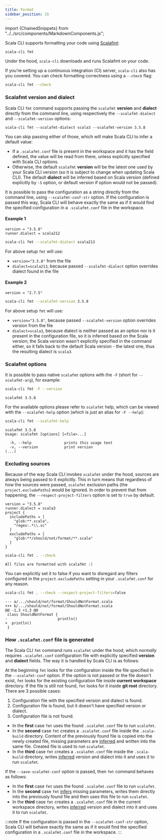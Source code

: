 ```yaml
---
title: Format
sidebar_position: 15
---
```


import {ChainedSnippets} from "../../src/components/MarkdownComponents.js";

Scala CLI supports formatting your code using [Scalafmt](https://scalameta.org/scalafmt/):

```bash
scala-cli fmt
```

Under the hood, `scala-cli` downloads and runs Scalafmt on your code.

If you’re setting up a continuous integration (CI) server, `scala-cli` also has you covered.
You can check formatting correctness using a `--check` flag:

```bash
scala-cli fmt --check
```

### Scalafmt version and dialect

Scala CLI `fmt` command supports passing the `scalafmt` **version** and **dialect** directly from the command line, using respectively the `--scalafmt-dialect` and `--scalafmt-version` options:
```
scala-cli fmt --scalafmt-dialect scala3 --scalafmt-version 3.5.8
```
You can skip passing either of those, which will make Scala CLI to infer a default value:
- If a `.scalafmt.conf` file is present in the workspace and it has the field defined, the value will be read from there, unless explicitly specified with Scala CLI options.
- Otherwise, the default `scalafmt` **version** will be the latest one used by your Scala CLI version (so it is subject to change when updating Scala CLI). The default **dialect** will be inferred based on Scala version (defined explicitly by `-S` option, or default version if option would not be passed).

It is possible to pass the configuration as a string directly from the command line, using `--scalafmt-conf-str` option. If the configuration is passed this way, Scala CLI will behave exactly the same as if it would find the specified configuration in a `.scalafmt.conf` file in the workspace.

#### Example 1

``` text title=.scalafmt.conf
version = "3.5.8"
runner.dialect = scala212
```

```bash
scala-cli fmt --scalafmt-dialect scala213
```

For above setup `fmt` will use:
- `version="3.5.8"` from the file
- `dialect=scala213`, because passed `--scalafmt-dialect` option overrides dialect found in the file

#### Example 2

``` text title=.scalafmt.conf
version = "2.7.5"
```

```bash
scala-cli fmt --scalafmt-version 3.5.8
```

For above setup `fmt` will use:
- `version="3.5.8"`, because passed `--scalafmt-version` option overrides version from the file
- `dialect=scala3`, because dialect is neither passed as an option nor is it present in the configuration file, so it is inferred based on the Scala version; the Scala version wasn't explicitly specified in the command either, so it falls back to the default Scala version - the latest one, thus the resulting dialect is `scala3`. 

### Scalafmt options

It is possible to pass native `scalafmt` options with the `-F` (short for `--scalafmt-arg`), for example:

<ChainedSnippets>

```bash
scala-cli fmt -F --version
```

```text
scalafmt 3.5.8
```

</ChainedSnippets>

For the available options please refer to `scalafmt` help, which can be viewed with the `--scalafmt-help` option (which
is just an alias for `-F --help`):

<ChainedSnippets>

```bash
scala-cli fmt --scalafmt-help
```

```text
scalafmt 3.5.8
Usage: scalafmt [options] [<file>...]

  -h, --help               prints this usage text
  -v, --version            print version 
(...)
```

</ChainedSnippets>

### Excluding sources

Because of the way Scala CLI invokes `scalafmt` under the hood, sources are always being passed to it explicitly. This
in turn means that regardless of how the sources were passed, `scalafmt` exclusion paths (the `project.excludePaths`)
would be ignored. In order to prevent that from happening, the `--respect-project-filters` option is set to `true` by
default.

```text title=.scalafmt.conf
version = "3.5.8"
runner.dialect = scala3
project {
  includePaths = [
    "glob:**.scala",
    "regex:.*\\.sc"
  ]
  excludePaths = [
    "glob:**/should/not/format/**.scala"
  ]
}
```

<ChainedSnippets>

```bash
scala-cli fmt . --check
```

```text
All files are formatted with scalafmt :)
```

</ChainedSnippets>

You can explicitly set it to false if you want to disregard any filters configured in the `project.excludePaths` setting
in your `.scalafmt.conf` for any reason.

<ChainedSnippets>

```bash
scala-cli fmt . --check --respect-project-filters=false
```

```text
--- a/.../should/not/format/ShouldNotFormat.scala
+++ b/.../should/not/format/ShouldNotFormat.scala
@@ -1,3 +1,3 @@
 class ShouldNotFormat {
-                       println()
+  println()
 }
```

</ChainedSnippets>

### How `.scalafmt.conf` file is generated

The Scala CLI `fmt` command runs `scalafmt` under the hood, which *normally* requires `.scalafmt.conf` configuration file with explicitly specified **version** and **dialect** fields. The way it is handled by Scala CLI is as follows:

At the beginning `fmt` looks for the configuration inside the file specified in the `--scalafmt-conf` option. If the option is not passed or the file doesn't exist, `fmt` looks for the existing configuration file inside **current workspace** directory. If the file is still not found, `fmt` looks for it inside **git root** directory. There are 3 possible cases:

1. Configuration file with the specified version and dialect is found.
2. Configuration file is found, but it doesn't have specified version or dialect.
3. Configuration file is not found.

- In the **first** case `fmt` uses the found `.scalafmt.conf` file to run `scalafmt`.
- In the **second** case `fmt` creates a `.scalafmt.conf` file inside the `.scala-build` directory. Content of the previously found file is copied into the newly created file, missing parameters are [inferred](/docs/commands/fmt#scalafmt-version-and-dialect) and written into the same file. Created file is used to run `scalafmt`. 
- In the **third** case `fmt` creates a `.scalafmt.conf` file inside the `.scala-build` directory, writes [inferred](/docs/commands/fmt#scalafmt-version-and-dialect) version and dialect into it and uses it to run `scalafmt`.

If the `--save-scalafmt-conf` option is passed, then `fmt` command behaves as follows:
- In the **first** case `fmt` uses the found `.scalafmt.conf` file to run `scalafmt`.
- In the **second** case `fmt` [infers](/docs/commands/fmt#scalafmt-version-and-dialect) missing parameters, writes them directly into the previously found file and then uses this file to run `scalafmt`.
- In the **third** case `fmt` creates a `.scalafmt.conf` file in the current workspace directory, writes [inferred](/docs/commands/fmt#scalafmt-version-and-dialect) version and dialect into it and uses it to run `scalafmt`.

:::note
If the configuration is passed in the `--scalafmt-conf-str` option, Scala CLI will behave exactly the same as if it would find the specified configuration in a `.scalafmt.conf` file in the workspace.
:::